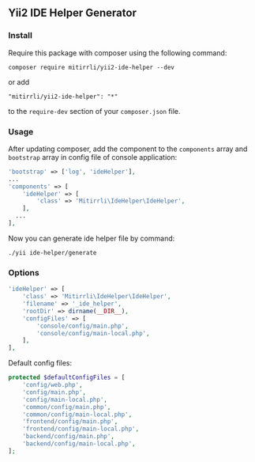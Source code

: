 ## Yii2 IDE Helper Generator

### Install

Require this package with composer using the following command:

```
composer require mitirrli/yii2-ide-helper --dev
```

or add

```
"mitirrli/yii2-ide-helper": "*"
```

to the `require-dev` section of your `composer.json` file.

### Usage

After updating composer, add the component to the `components` array and `bootstrap` array in config file of console application:

```php
'bootstrap' => ['log', 'ideHelper'],
...
'components' => [
    'ideHelper' => [
      	'class' => 'Mitirrli\IdeHelper\IdeHelper',
    ],
  ...
],
```

Now you can generate ide helper file by command:

```
./yii ide-helper/generate
```

### Options

```php
'ideHelper' => [
    'class' => 'Mitirrli\IdeHelper\IdeHelper',
    'filename' => '_ide_helper',
    'rootDir' => dirname(__DIR__),
    'configFiles' => [
        'console/config/main.php',
        'console/config/main-local.php',
    ],
],
```

Default config files:

```php
protected $defaultConfigFiles = [
    'config/web.php',
    'config/main.php',
    'config/main-local.php',
    'common/config/main.php',
    'common/config/main-local.php',
    'frontend/config/main.php',
    'frontend/config/main-local.php',
    'backend/config/main.php',
    'backend/config/main-local.php',
];
```

